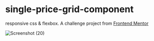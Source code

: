 # single-price-grid-component
responsive css &amp; flexbox. 
A challenge project from [Frontend Mentor](https://www.frontendmentor.io/challenges/single-price-grid-component-5ce41129d0ff452fec5abbbc)

![Screenshot (20)](https://user-images.githubusercontent.com/71195337/104780986-a6f46700-574f-11eb-981b-2cb2dd7bbb30.png)

